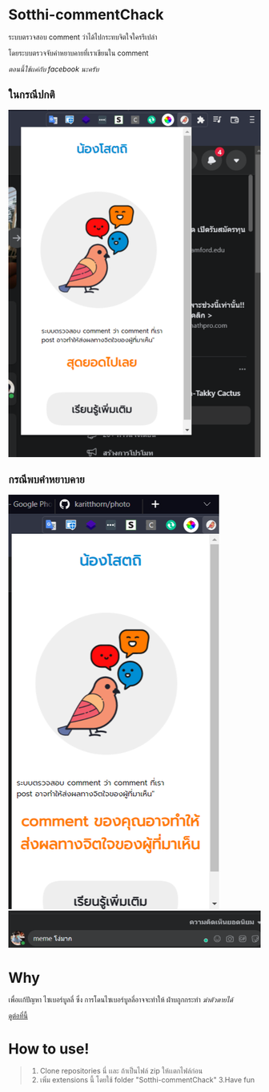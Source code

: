 # Sotthi-commentChack
 ระบบตรวจสอบ comment ว่าได้ไปกระทบจิตใจใครรึเปล่า
 
 โดยระบบตรวจจับคำหยาบคายที่เราเขียนใน comment
 
 

 *ตอนนี้ใช้เเค่กับ facebook นะครับ*
 
  ## ในกรณีปกติ
 ![img](https://raw.githubusercontent.com/karitthorn/photo/main/image.png)
 ## กรณีพบคำหยาบคาย
 ![img2](https://raw.githubusercontent.com/karitthorn/photo/main/image%20(1).png)
 ![img1](https://raw.githubusercontent.com/karitthorn/photo/main/1.png)
 
 # Why
 เพื่อเเก้ปัญหา ไซเบอร์บูลลี่ ซึ่ง การโดนไซเบอร์บูลลี่อาจจะทำให้ ฝ่าบถูกกระทำ *ฆ่าตัวตายได้*
 
 [ดูต่อที่นี้](https://www.youtube.com/watch?v=e77JEpHkOEg)
 
 
# How to use!
>1. Clone  repositories นี่ เเละ ถ้าเป็นไฟล์ zip ให้เเตกไฟล์ก่อน
>2. เพิ่ม extensions นี้ โดยใช้ folder   "Sotthi-commentChack"
>3.Have fun
